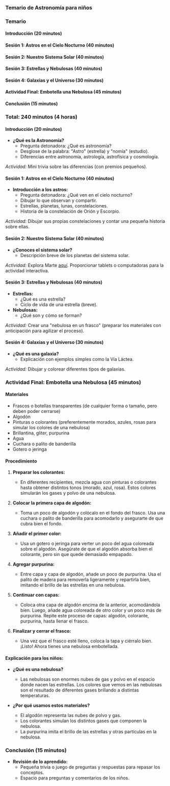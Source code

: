 ### Temario de Astronomía para niños


### Temario
#### Introducción (20 minutos)
#### Sesión 1: Astros en el Cielo Nocturno (40 minutos)
#### Sesión 2: Nuestro Sistema Solar (40 minutos)
#### Sesión 3: Estrellas y Nebulosas (40 minutos)
#### Sesión 4: Galaxias y el Universo (30 minutos)
#### Actividad Final: Embotella una Nebulosa (45 minutos)
#### Conclusión (15 minutos)

### Total: 240 minutos (4 horas)


#### Introducción (20 minutos)
- **¿Qué es la Astronomía?**
  - Pregunta detonadora: ¿Qué es astronomía?
  - Desglose de la palabra: "Astro" (estrella) y "nomía" (estudio).
  - Diferencias entre astronomía, astrología, astrofísica y cosmología.

*Actividad:* Mini trivia sobre las diferencias (con premios pequeños).

#### Sesión 1: Astros en el Cielo Nocturno (40 minutos)
- **Introducción a los astros:**
  - Pregunta detonadora: ¿Qué ven en el cielo nocturno?
  - Dibujar lo que observan y compartir.
  - Estrellas, planetas, lunas, constelaciones.
  - Historia de la constelación de Orión y Escorpio.

*Actividad:* Dibujar sus propias constelaciones y contar una pequeña historia sobre ellas.

#### Sesión 2: Nuestro Sistema Solar (40 minutos)
- **¿Conoces el sistema solar?**
  - Descripción breve de los planetas del sistema solar.

*Actividad:* Explora Marte [aquí](https://spaceplace.nasa.gov/explore-mars/sp/). Proporcionar tablets o computadoras para la actividad interactiva.

#### Sesión 3: Estrellas y Nebulosas (40 minutos)
- **Estrellas:**
  - ¿Qué es una estrella?
  - Ciclo de vida de una estrella (breve).
- **Nebulosas:**
  - ¿Qué son y cómo se forman?

*Actividad:* Crear una "nebulosa en un frasco" (preparar los materiales con anticipación para agilizar el proceso).

#### Sesión 4: Galaxias y el Universo (30 minutos)
- **¿Qué es una galaxia?**
  - Explicación con ejemplos simples como la Vía Láctea.

*Actividad:* Dibujar y colorear diferentes tipos de galaxias.

### Actividad Final: Embotella una Nebulosa (45 minutos)
#### Materiales
- Frascos o botellas transparentes (de cualquier forma o tamaño, pero deben poder cerrarse)
- Algodón
- Pinturas o colorantes (preferentemente morados, azules, rosas para simular los colores de una nebulosa)
- Brillantina, gliter, purpurina
- Agua
- Cuchara o palito de banderilla
- Gotero o jeringa

#### Procedimiento
1. **Preparar los colorantes:**
   - En diferentes recipientes, mezcla agua con pinturas o colorantes hasta obtener distintos tonos (morado, azul, rosa). Estos colores simularán los gases y polvo de una nebulosa.

2. **Colocar la primera capa de algodón:**
   - Toma un poco de algodón y colócalo en el fondo del frasco. Usa una cuchara o palito de banderilla para acomodarlo y asegurarte de que cubra bien el fondo.

3. **Añadir el primer color:**
   - Usa un gotero o jeringa para verter un poco del agua coloreada sobre el algodón. Asegúrate de que el algodón absorba bien el colorante, pero sin que quede demasiado empapado.

4. **Agregar purpurina:**
   - Entre capa y capa de algodón, añade un poco de purpurina. Usa el palito de madera para removerla ligeramente y repartirla bien, imitando el brillo de las estrellas en una nebulosa.

5. **Continuar con capas:**
   - Coloca otra capa de algodón encima de la anterior, acomodándola bien. Luego, añade agua coloreada de otro color y un poco más de purpurina. Repite este proceso de capas: algodón, colorante, purpurina, hasta llenar el frasco.

6. **Finalizar y cerrar el frasco:**
   - Una vez que el frasco esté lleno, coloca la tapa y ciérralo bien. ¡Listo! Ahora tienes una nebulosa embotellada.

#### Explicación para los niños:
- **¿Qué es una nebulosa?**
  - Las nebulosas son enormes nubes de gas y polvo en el espacio donde nacen las estrellas. Los colores que vemos en las nebulosas son el resultado de diferentes gases brillando a distintas temperaturas.
  
- **¿Por qué usamos estos materiales?**
  - El algodón representa las nubes de polvo y gas.
  - Los colorantes simulan los distintos gases que componen la nebulosa.
  - La purpurina imita el brillo de las estrellas y otras partículas en la nebulosa.

### Conclusión (15 minutos)
- **Revisión de lo aprendido:**
  - Pequeña trivia o juego de preguntas y respuestas para repasar los conceptos.
  - Espacio para preguntas y comentarios de los niños.

